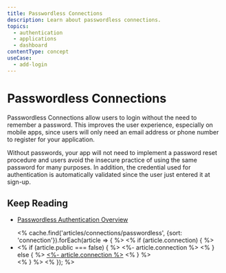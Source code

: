 ```yaml
---
title: Passwordless Connections
description: Learn about passwordless connections.
topics:
  - authentication
  - applications
  - dashboard
contentType: concept
useCase:
  - add-login
---
```

# Passwordless Connections

Passwordless Connections allow users to login without the need to remember a password. This improves the user experience, especially on mobile apps, since users will only need an email address or phone number to register for your application.

Without passwords, your app will not need to implement a password reset procedure and users avoid the insecure practice of using the same password for many purposes. In addition, the credential used for authentication is automatically validated since the user just entered it at sign-up.

## Keep Reading

- [Passwordless Authentication Overview](/connections/passwordless)

<ul>
<% cache.find('articles/connections/passwordless', {sort: 'connection'}).forEach(article => { %>
  <% if (article.connection) { %>
    <li>
      <% if (article.public === false) { %>
        <%- article.connection %>
      <% } else { %>
        <a href="<%- article.url %>"><%- article.connection %></a>
      <% } %>
    </li>
  <% } %>
<% }); %>
</ul>
